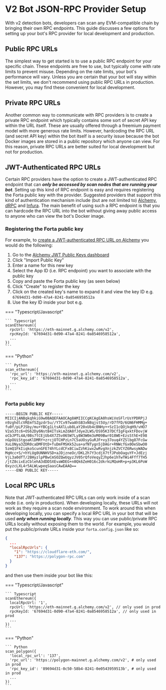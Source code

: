 # V2 Bot JSON-RPC Provider Setup

With v2 detection bots, developers can scan any EVM-compatible chain by bringing their own RPC endpoints. This guide discusses a few options for setting up your bot's RPC provider for local development and production.

## Public RPC URLs

The simplest way to get started is to use a public RPC endpoint for your specific chain. These endpoints are free to use, but typically come with rate limits to prevent misuse. Depending on the rate limits, your bot's performance will vary. Unless you are certain that your bot will stay within the set limits, we don't recommend using public RPC URLs in production. However, you may find these convenient for local development.

## Private RPC URLs

Another common way to communicate with RPC providers is to create a private RPC endpoint which typically contains some sort of secret API key within the URL itself. These are usually offered through a freemium payment model with more generous rate limits. However, hardcoding the RPC URL (and secret API key) within the bot itself is a security issue because the bot Docker images are stored in a public repository which anyone can view. For this reason, private RPC URLs are better suited for local development but not for production.

## JWT-Authenticated RPC URLs

Certain RPC providers have the option to create a JWT-authenticated RPC endpoint that can **_only be accessed by scan nodes that are running your bot_**. Setting up this kind of RPC endpoint is easy and requires registering the Forta public key with the provider. Suggested providers that support this kind of authentication mechanism include (but are not limited to) [Alchemy](https://www.alchemy.com/), [dRPC](https://drpc.org/) and [Infura](https://www.infura.io/). The main benefit of using such a RPC endpoint is that you can hardcode the RPC URL into the bot without giving away public access to anyone who can view the bot's Docker image.

### Registering the Forta public key

For example, to [create a JWT-authenticated RPC URL on Alchemy](https://docs.alchemy.com/docs/how-to-use-jwts-for-api-requests) you would do the following:

1. Go to the [Alchemy JWT Public Keys dashboard](https://dashboard.alchemy.com/settings/jwt-public-keys)
2. Click "Import Public Key"
3. Enter a name for this new key
4. Select the App ID (i.e. RPC endpoint) you want to associate with the public key
5. Copy and paste the Forta public key (as seen below)
6. Click "Create" to register the key
7. Click on the created key's name to expand it and view the key ID e.g. `67694d31-0d90-47a4-8241-0a8546958512a`
8. Use the key ID inside your bot e.g.

=== "Typescript/Javascript"

    ``` Typescript
    scanEthereum({
      rpcUrl: 'https://eth-mainnet.g.alchemy.com/v2',
      rpcKeyId: '67694d31-0d90-47a4-8241-0a8546958512a',
      ...
    })
    ```

=== "Python"

    ``` Python
    scan_ethereum({
      'rpc_url': 'https://eth-mainnet.g.alchemy.com/v2',
      'rpc_key_id': '67694d31-0d90-47a4-8241-0a8546958512a',
      ...
    })
    ```

### Forta public key

```
-----BEGIN PUBLIC KEY-----
MIICIjANBgkqhkiG9w0BAQEFAAOCAg8AMIICCgKCAgEA0hsWiVoSFlrUsYPDRPjJ
n9zghdlcVREmfSZgzdr5u//Y7Cv97waAhSB3xN8qjst5Uy/rD7fFD/6GN6FHMMg+
fu0f/pLPJSby/mu+YBCg1LtsAXlLub8LaY20xUb4cBNHy++SzI1cQOjkqH9/vHO7
V2aS3tc6+OS62Dy6NstB4ITskLmZdA8fJdye2LWS/DS95K37DCfIgFqxktFDovjW
oCbJPTL4A/0Bs7tCEjUb4X7Z5v065W7Ly8W3W0m3oM09Bwr018WE+EzsSthE+E98
nGpOUiStgoaKlDMRY+zrcjOTCHPzLn7C5aUOsyGuRJF+vy37ouq4YZSlbg87FcGw
XuLONya3ZDR0caDMFOtD+fuDmFMSKk52ua+afNTygn5jDAGr+RNWcfGx0OeSbwO0
5zmQ1FkIiqkoScunGFE74hYLcdCFx8CiwZzhKiwx2wRvgXnjzkZVCYZ6RwsyWADw
MqHcc+S/+hYLUg0UNNHVSD+aJDjzneOc/DKL2h7Y3cdjX7tfJPobOaguYF+JdEzj
VjL3a0dfT/2BHyzlpPBwCmSOZQwUqyzJV05rQfoVeqyZJhp6e1hTwTWi4Fff7TH5
/jtZ8cixEzCblehA3dDD5XEvaWDEG+n0Qk6ZeH016c2dkrkLMQoHR+p+p3KL6PoW
0xyzcLXL4r5ALWLwpeqSaasCAwEAAQ==
-----END PUBLIC KEY-----
```

## Local RPC URLs

Note that JWT-authenticated RPC URLs can only work inside of a scan node (i.e. only in production). When developing locally, these URLs will not work as they require a scan node environment. To work around this when developing locally, you can specify a local RPC URL in your bot that will be used **_only when running locally_**. This way you can use public/private RPC URLs locally without exposing them to the world. For example, you would put the public/private URLs inside your `forta.config.json` like so:

```json
{
  ...
  "localRpcUrls": {
    "1": "https://cloudflare-eth.com/",
    "137": "https://polygon-rpc.com"
  }
}
```

and then use them inside your bot like this:

=== "Typescript/Javascript"

    ``` Typescript
    scanEthereum({
      localRpcUrl: '1',
      rpcUrl: 'https://eth-mainnet.g.alchemy.com/v2', // only used in prod
      rpcKeyId: '67694d31-0d90-47a4-8241-0a8546958512a', // only used in prod
      ...
    })
    ```

=== "Python"

    ``` Python
    scan_polygon({
      'local_rpc_url': '137',
      'rpc_url': 'https://polygon-mainnet.g.alchemy.com/v2', # only used in prod
      'rpc_key_id': '89694d31-0c50-58b4-8241-0e0543959513b', # only used in prod
      ...
    })
    ```
